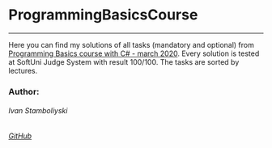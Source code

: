 
# ProgrammingBasicsCourse

------------

Here you can find my solutions of all tasks (mandatory and optional) from [Programming Basics course with C# - march 2020](https://softuni.bg/trainings/2808/programming-basics-with-c-sharp-march-2020">ProgrammingBasicsCourse). Every solution is tested at SoftUni Judge System with result 100/100. The tasks are sorted by lectures. 

### Author:
###### Ivan Stamboliyski

###### [GitHub](https://github.com/ivanstamboliyski)
